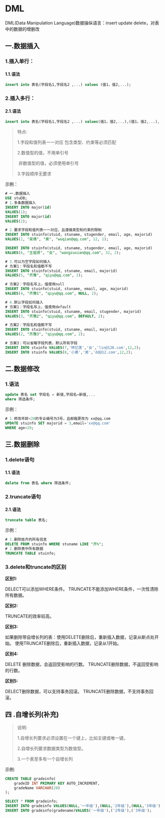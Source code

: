 # DML

DML(Data Manipulation Language)数据操纵语言：insert update delete，对表中的数据的增删改

## 一.数据插入

### 1.插入单行：

#### 1.1.语法

```sql
insert into 表名(字段名1,字段名2 ,...) values (值1，值2,...);
```

### 2.插入多行：

#### 2.1.语法

```sql
insert into 表名(字段名1,字段名2 ,...) values(值1，值2,...),(值1，值2,...),(值1，值2,...);
```

> 特点:
>
> 1.字段和值列表一一对应
> 		包含类型、约束等必须匹配
>
> 2.数值型的值，不用单引号
>
> ​		非数值型的值，必须使用单引号
>
> 3.字段顺序无要求

示例：

```sql
# 一.数据插入
USE stuDB;
# 1.多条数据插入
INSERT INTO major(id)
VALUES(1);
INSERT INTO major(id)
VALUES(2);

# 2.要求字段和值列表一一对应，且遵循类型和约束的限制
INSERT INTO stuinfo(stuid, stuname, stugender, email, age, majorid)
VALUES(1, "吴倩", "男", "wuqian@qq.com", 12, 1);

INSERT INTO stuinfo(stuid, stuname, stugender, email, age, majorid)
VALUES(6, "王祖贤", "女", "wangzuxian@qq.com", 32, 2);

# 3.可以为空字段如何插入
# 方案1：字段名和值都不写
INSERT INTO stuinfo(stuid, stuname, email, majorid)
VALUES(5, "齐豫", "qiyu@qq.com", 2);

# 方案2：字段名写上，值使用null
INSERT INTO stuinfo(stuid, stuname, email, age, majorid)
VALUES(4, "齐豫1", "qiyu@qq.com", NULL, 2);

# 4.默认字段如何插入
# 方案1：字段名写上，值使用default
INSERT INTO stuinfo(stuid, stuname, email, stugender, majorid)
VALUES(3, "齐豫2", "qiyu@qq.com", DEFAULT, 2);

# 方案2：字段名和值都不写
INSERT INTO stuinfo(stuid, stuname, email, majorid)
VALUES(2, "齐豫3", "qiyu@qq.com", 2);

# 方案3：可以省略字段列表，默认所有字段
INSERT INTO stuinfo VALUES(7,'林忆莲','女','lin@126.com',12,2);
INSERT INTO stuinfo VALUES(8,'小黄','男','dd@12.com',12,2);
```

## 二.数据修改

### 1.语法

```sql
update 表名 set 字段名 = 新值,字段名=新值,...
where 筛选条件;
```

示例：

```sql
# 1.修改年龄<20的专业编号为3号，且邮箱更改为 xx@qq.com
UPDATE stuinfo SET majorid = 3,email='xx@qq.com'
WHERE age<20;
```

## 三.数据删除

### 1.delete语句

#### 1.1.语法

```sql
delete from 表名 where 筛选条件;
```

### 2.truncate语句

#### 2.1.语法

```sql
truncate table 表名;
```

示例：

```sql
# 1.删除姓齐的所有信息
DELETE FROM stuinfo WHERE stuname LIKE "齐%";
# 2.删除表中所有数据
TRUNCATE TABLE stuinfo;
```

### 3.delete和truncate的区别

 **区别1:**

DELECT可以添加WHERE条件。
TRUNCATE不能添加WHERE条件，一次性清除所有数据。

**区别2:**

TRUNCATE的效率较高。

**区别3:**

如果删除带自增长列的表：使用DELETE删除后，重新插入数据，记录从断点处开始。
使用TRUNCATE删除后，重新插入数据，记录从1开始。

**区别4:**

DELETE 删除数据，会返回受影响的行数。
TRUNCATE删除数据，不返回受影响的行数。

**区别5:**

DELECT删除数据，可以支持事务回滚。
TRUNCATE删除数据，不支持事务回滚。

## 四 .自增长列(补充)

>  说明:
>
> 1.自增长列要求必须设置在一个键上，比如主键或唯一键。
>
> 2.自增长列要求数据类型为数值型。
>
> 3.一个表至多有一个自增长列

示例:

```sql
CREATE TABLE gradeinfo(
	gradeID INT PRIMARY KEY AUTO_INCREMENT,
	gradeName VARCHAR(20)
);

SELECT * FROM gradeinfo;
INSERT INTO gradeinfo VALUES(NULL,'一年级'),(NULL,'2年级'),(NULL,'3年级');
INSERT INTO gradeinfo(gradename)VALUES('一年级'),('2年级'),('3年级');
```


